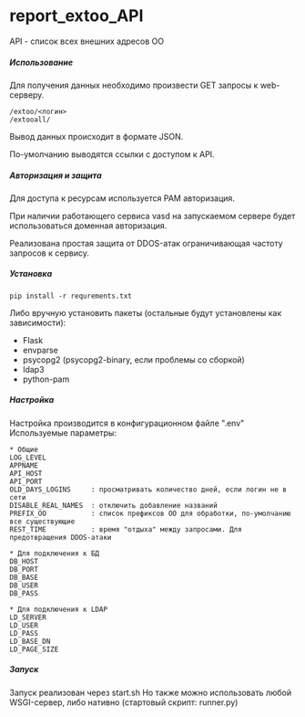 # report_extoo_API

API - список всех внешних адресов ОО

##### Использование
Для получения данных необходимо произвести GET запросы к web-серверу.
    
    /extoo/<логин>
    /extooall/
    
Вывод данных происходит в формате JSON.

По-умолчанию выводятся ссылки с доступом к API.

##### Авторизация и защита
Для доступа к ресурсам используется PAM авторизация.

При наличии работающего сервиса vasd на запускаемом сервере будет использоваться доменная авторизация.

Реализована простая защита от DDOS-атак ограничивающая частоту запросов к сервису.  

##### Установка

    pip install -r requrements.txt
    
Либо вручную установить пакеты (остальные будут установлены как зависимости):
* Flask
* envparse
* psycopg2 (psycopg2-binary, если проблемы со сборкой)
* ldap3
* python-pam

##### Настройка
Настройка производится в конфигурационном файле ".env"
Используемые параметры:

    * Общие
    LOG_LEVEL
    APPNAME
    API_HOST
    API_PORT
    OLD_DAYS_LOGINS     : просматривать количество дней, если логин не в сети
    DISABLE_REAL_NAMES  : отключить добавление названий
    PREFIX_OO           : список префиксов ОО для обработки, по-умолчанию все существующие
    REST_TIME           : время "отдыха" между запросами. Для предотвращения DDOS-атаки
    
    * Для подключения к БД
    DB_HOST
    DB_PORT
    DB_BASE
    DB_USER
    DB_PASS
    
    * Для подключения к LDAP
    LD_SERVER
    LD_USER
    LD_PASS
    LD_BASE_DN
    LD_PAGE_SIZE
    

##### Запуск
Запуск реализован через start.sh
Но также можно использовать любой WSGI-сервер, либо нативно (стартовый скрипт: runner.py)

